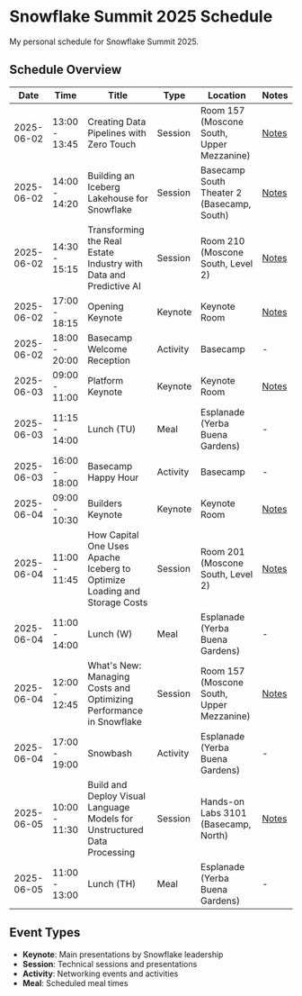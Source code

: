 # Snowflake Summit 2025 Schedule

My personal schedule for Snowflake Summit 2025.

## Schedule Overview

| Date       | Time          | Title                                                                     | Type     | Location                                   | Notes                                                |
|------------|---------------|---------------------------------------------------------------------------|----------|--------------------------------------------|------------------------------------------------------|
| 2025-06-02 | 13:00 - 13:45 | Creating Data Pipelines with Zero Touch                                   | Session  | Room 157 (Moscone South, Upper Mezzanine)  | [Notes](sessions/DE227-zero-touch-data-sources.md)   |
| 2025-06-02 | 14:00 - 14:20 | Building an Iceberg Lakehouse for Snowflake                               | Session  | Basecamp South Theater 2 (Basecamp, South) | [Notes](sessions/AR204-iceberg-lakehouse.md)         |
| 2025-06-02 | 14:30 - 15:15 | Transforming the Real Estate Industry with Data and Predictive AI         | Session  | Room 210 (Moscone South, Level 2)          | [Notes](sessions/AD231-real-estate-predictive-ai.md) |
| 2025-06-02 | 17:00 - 18:15 | Opening Keynote                                                           | Keynote  | Keynote Room                               | [Notes](keynotes/K1-opening-keynote.md)              |
| 2025-06-02 | 18:00 - 20:00 | Basecamp Welcome Reception                                                | Activity | Basecamp                                   | -                                                    |
| 2025-06-03 | 09:00 - 11:00 | Platform Keynote                                                          | Keynote  | Keynote Room                               | [Notes](keynotes/K2-platform-keynote.md)             |
| 2025-06-03 | 11:15 - 14:00 | Lunch (TU)                                                                | Meal     | Esplanade (Yerba Buena Gardens)            | -                                                    |
| 2025-06-03 | 16:00 - 18:00 | Basecamp Happy Hour                                                       | Activity | Basecamp                                   | -                                                    |
| 2025-06-04 | 09:00 - 10:30 | Builders Keynote                                                          | Keynote  | Keynote Room                               | [Notes](keynotes/K3-builders-keynote.md)             |
| 2025-06-04 | 11:00 - 11:45 | How Capital One Uses Apache Iceberg to Optimize Loading and Storage Costs | Session  | Room 201 (Moscone South, Level 2)          | [Notes](sessions/AR213-capital-one-iceberg.md)       |
| 2025-06-04 | 11:00 - 14:00 | Lunch (W)                                                                 | Meal     | Esplanade (Yerba Buena Gardens)            | -                                                    |
| 2025-06-04 | 12:00 - 12:45 | What's New: Managing Costs and Optimizing Performance in Snowflake        | Session  | Room 157 (Moscone South, Upper Mezzanine)  | [Notes](sessions/WN210B-costs-performance.md)        |
| 2025-06-04 | 17:00 - 19:00 | Snowbash                                                                  | Activity | Esplanade (Yerba Buena Gardens)            | -                                                    |
| 2025-06-05 | 10:00 - 11:30 | Build and Deploy Visual Language Models for Unstructured Data Processing  | Session  | Hands-on Labs 3101 (Basecamp, North)       | [Notes](sessions/AI301-visual-language-models.md)    |
| 2025-06-05 | 11:00 - 13:00 | Lunch (TH)                                                                | Meal     | Esplanade (Yerba Buena Gardens)            | -                                                    |

## Event Types

- **Keynote**: Main presentations by Snowflake leadership
- **Session**: Technical sessions and presentations
- **Activity**: Networking events and activities
- **Meal**: Scheduled meal times

